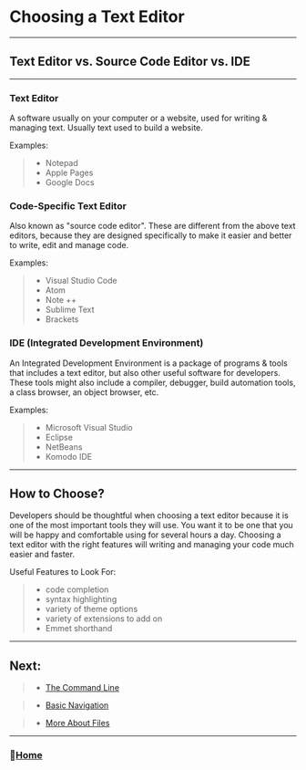 # Choosing a Text Editor

_____

## Text Editor vs. Source Code Editor vs. IDE

_____

### Text Editor
A software usually on your computer or a website, used for writing & managing text. Usually text used to build a website. 
  
Examples:
>  * Notepad  
>  * Apple Pages
>  * Google Docs

### Code-Specific Text Editor
Also known as "source code editor". 
These are different from the above text editors, because they are designed specifically to make it easier and better to write, edit and manage code. 

Examples:
>  * Visual Studio Code
>  * Atom
>  * Note ++
>  * Sublime Text
>  * Brackets

### IDE (Integrated Development Environment)
An Integrated Development Environment is a package of programs & tools that includes a text editor, but also other useful software for developers. 
These tools might also include a compiler, debugger, build automation tools, a class browser, an object browser, etc. 

Examples:
>  * Microsoft Visual Studio
>  * Eclipse
>  * NetBeans
>  * Komodo IDE

_____

## How to Choose? 

Developers should be thoughtful when choosing a text editor because it is one of the most important tools they will use. 
You want it to be one that you will be happy and comfortable using for several hours a day. 
Choosing a text editor with the right features will writing and managing your code much easier and faster. 

Useful Features to Look For:  
> * code completion
> * syntax highlighting  
> * variety of theme options
> * variety of extensions to add on 
> * Emmet shorthand

_____

## Next: 

> * [The Command Line](/thecommandline.md)
  
> * [Basic Navigation](/basicnavigation.md)
  
> * [More About Files](/moreaboutfiles.md)

_____

### 🏡[Home](/README.md)


